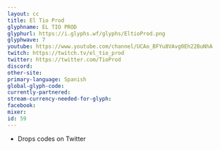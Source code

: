 ```yaml
---
layout: cc
title: El Tio Prod
glyphname: EL TIO PROD
glyphurl: https://i.glyphs.wf/glyphs/EltioProd.png
glyphwave: 7
youtube: https://www.youtube.com/channel/UCAo_BFYu8VAvg0Eh22BuNhA
twitch: https://twitch.tv/el_tio_prod
twitter: https://twitter.com/TioProd
discord: 
other-site: 
primary-language: Spanish
global-glyph-code: 
currently-partnered: 
stream-currency-needed-for-glyph: 
facebook: 
mixer: 
id: 59
---
```

* Drops codes on Twitter
